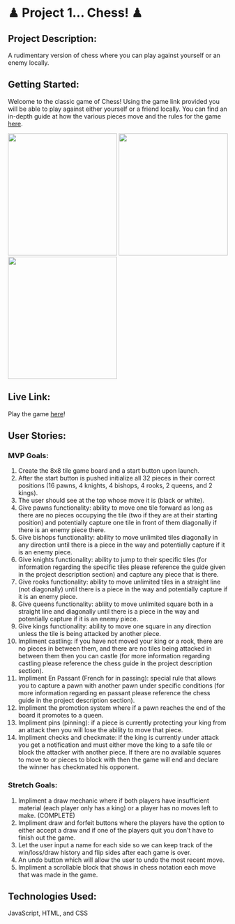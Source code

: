 #  ♟ Project 1... Chess! ♟
## Project Description: 
A rudimentary version of chess where you can play against yourself or an enemy locally.
## Getting Started: 
Welcome to the classic game of Chess! Using the game link provided you will be able to play against either yourself or a friend locally. You can find an in-depth guide at how the various pieces move and the rules for the game [here](https://www.wikihow.com/Play-Chess-for-Beginners).

<img src="https://i.imgur.com/UUF6iYH.png" width="250px" height="280px"> <img src="https://i.imgur.com/5oXyy9n.png" width="250px" height="280px"> <img src="https://i.imgur.com/E0kx15n.png" width="250px" height="280px">

## Live Link:
Play the game [here](https://tykirkland.github.io/Project-1/)!
## User Stories:
### MVP Goals:
1. Create the 8x8 tile game board and a start button upon launch.
2. After the start button is pushed initialize all 32 pieces in their correct positions (16 pawns, 4 knights, 4 bishops, 4 rooks, 2 queens, and 2 kings).
3. The user should see at the top whose move it is (black or white).
4. Give pawns functionality: ability to move one tile forward as long as there are no pieces occupying the tile (two if they are at their starting position) and potentially capture one tile in front of them diagonally if there is an enemy piece there.
5. Give bishops functionality: ability to move unlimited tiles diagonally in any direction until there is a piece in the way and potentially capture if it is an enemy piece.
6. Give knights functionality: ability to jump to their specific tiles (for information regarding the specific tiles please reference the guide given in the project description section) and capture any piece that is there.
7. Give rooks functionality: ability to move unlimited tiles in a straight line (not diagonally) until there is a piece in the way and potentially capture if it is an enemy piece.
8. Give queens functionality: abliity to move unlimited square both in a straight line and diagonally until there is a piece in the way and potentially capture if it is an enemy piece.
9. Give kings functionality: ability to move one square in any direction unless the tile is being attacked by another piece.
10. Impliment castling: if you have not moved your king or a rook, there are no pieces in between them, and there are no tiles being attacked in between them then you can castle (for more information regarding castling please reference the chess guide in the project description section).
11. Impliment En Passant (French for in passing): special rule that allows you to capture a pawn with another pawn under specific conditions (for more information regarding en passant please reference the chess guide in the project description section).
12. Impliment the promotion system where if a pawn reaches the end of the board it promotes to a queen.
12. Impliment pins (pinning): if a piece is currently protecting your king from an attack then you will lose the ability to move that piece.
13. Impliment checks and checkmate: if the king is currently under attack you get a notification and must either move the king to a safe tile or block the attacker with another piece. If there are no available squares to move to or pieces to block with then the game will end and declare the winner has checkmated his opponent.

### Stretch Goals:
1. Impliment a draw mechanic where if both players have insufficient material (each player only has a king) or a player has no moves left to make. (COMPLETE)
2. Impliment draw and forfeit buttons where the players have the option to either accept a draw and if one of the players quit you don't have to finish out the game.
3. Let the user input a name for each side so we can keep track of the win/loss/draw history and flip sides after each game is over.
4. An undo button which will allow the user to undo the most recent move.
5. Impliment a scrollable block that shows in chess notation each move that was made in the game.
## Technologies Used:
JavaScript, HTML, and CSS